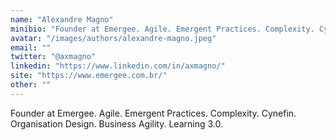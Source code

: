 ```yaml
---
name: "Alexandre Magno"
minibio: "Founder at Emergee. Agile. Emergent Practices. Complexity. Cynefin. Organisation Design. Business Agility. Learning 3.0."
avatar: "/images/authors/alexandre-magno.jpeg"
email: ""
twitter: "@axmagno"
linkedin: "https://www.linkedin.com/in/axmagno/"
site: "https://www.emergee.com.br/"
other: ""
---
```


Founder at Emergee. Agile. Emergent Practices. Complexity. Cynefin. Organisation Design. Business Agility. Learning 3.0.

